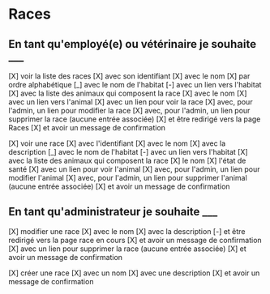 # Races

## En tant qu'employé(e) ou vétérinaire je souhaite ___

[X] voir la liste des races
    [X] avec son identifiant
    [X] avec le nom
        [X] par ordre alphabétique
    [_] avec le nom de l'habitat
        [-] avec un lien vers l'habitat
    [X] avec la liste des animaux qui composent la race
        [X] avec le nom
        [X] avec un lien vers l'animal
    [X] avec un lien pour voir la race
    [X] avec, pour l'admin, un lien pour modifier la race
    [X] avec, pour l'admin, un lien pour supprimer la race (aucune entrée associée)
        [X] et être redirigé vers la page Races
        [X] et avoir un message de confirmation

[X] voir une race
    [X] avec l'identifiant
    [X] avec le nom
    [X] avec la description
    [_] avec le nom de l'habitat
        [-] avec un lien vers l'habitat
    [X] avec la liste des animaux qui composent la race
        [X] le nom
        [X] l'état de santé
        [X] avec un lien pour voir l'animal
        [X] avec, pour l'admin, un lien pour modifier l'animal
    [X] avec, pour l'admin, un lien pour supprimer l'animal (aucune entrée associée)
        [X] et avoir un message de confirmation

## En tant qu'administrateur je souhaite ___

[X] modifier une race
    [X] avec le nom
    [X] avec la description
    [-] et être redirigé vers la page race en cours
    [X] et avoir un message de confirmation
    [X] avec un lien pour supprimer la race (aucune entrée associée)
    [X] et avoir un message de confirmation

[X] créer une race
    [X] avec un nom
    [X] avec une description
    [X] et avoir un message de confirmation
